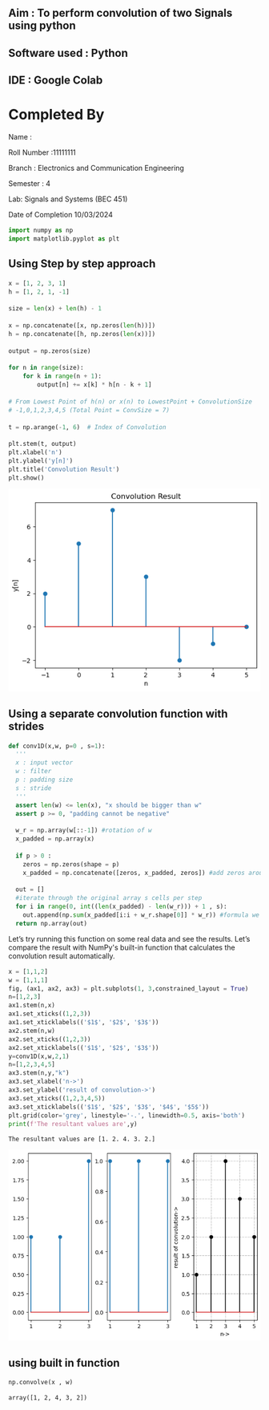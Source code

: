 ## Aim : To perform convolution of two Signals using python 
## Software used  : Python
## IDE : Google Colab

# Completed By
Name : 

Roll Number :11111111

Branch : Electronics and Communication Engineering

Semester : 4

Lab: Signals and Systems (BEC 451)

Date of Completion 10/03/2024


```python
import numpy as np
import matplotlib.pyplot as plt
```

## Using Step by step approach 


```python
x = [1, 2, 3, 1]
h = [1, 2, 1, -1]

size = len(x) + len(h) - 1

x = np.concatenate([x, np.zeros(len(h))])
h = np.concatenate([h, np.zeros(len(x))])

output = np.zeros(size)

for n in range(size):
    for k in range(n + 1):
        output[n] += x[k] * h[n - k + 1]

# From Lowest Point of h(n) or x(n) to LowestPoint + ConvolutionSize
# -1,0,1,2,3,4,5 (Total Point = ConvSize = 7)

t = np.arange(-1, 6)  # Index of Convolution

plt.stem(t, output)
plt.xlabel('n')
plt.ylabel('y[n]')
plt.title('Convolution Result')
plt.show()
```


    
![png](output_3_0.png)
    


## Using a separate convolution function with strides


```python
def conv1D(x,w, p=0 , s=1): 
  '''
  x : input vector
  w : filter
  p : padding size
  s : stride
  '''
  assert len(w) <= len(x), "x should be bigger than w"
  assert p >= 0, "padding cannot be negative"

  w_r = np.array(w[::-1]) #rotation of w 
  x_padded = np.array(x)

  if p > 0 :
    zeros = np.zeros(shape = p)
    x_padded = np.concatenate([zeros, x_padded, zeros]) #add zeros around original vector

  out = []
  #iterate through the original array s cells per step
  for i in range(0, int((len(x_padded) - len(w_r))) + 1 , s):
    out.append(np.sum(x_padded[i:i + w_r.shape[0]] * w_r)) #formula we have seen before
  return np.array(out)
```

Let’s try running this function on some real data and see the results. Let’s compare the result with NumPy's built-in function that calculates the convolution result automatically.


```python
x = [1,1,2]
w = [1,1,1]
fig, (ax1, ax2, ax3) = plt.subplots(1, 3,constrained_layout = True)
n=[1,2,3]
ax1.stem(n,x)
ax1.set_xticks((1,2,3))
ax1.set_xticklabels(('$1$', '$2$', '$3$'))
ax2.stem(n,w)
ax2.set_xticks((1,2,3))
ax2.set_xticklabels(('$1$', '$2$', '$3$'))
y=conv1D(x,w,2,1)
n=[1,2,3,4,5]
ax3.stem(n,y,"k")
ax3.set_xlabel('n->')
ax3.set_ylabel('result of convolution->')
ax3.set_xticks((1,2,3,4,5))
ax3.set_xticklabels(('$1$', '$2$', '$3$', '$4$', '$5$'))
plt.grid(color='grey', linestyle='-.', linewidth=0.5, axis='both')
print(f'The resultant values are',y)
```

    The resultant values are [1. 2. 4. 3. 2.]
    


    
![png](output_7_1.png)
    


## using built in function


```python
np.convolve(x , w)
```




    array([1, 2, 4, 3, 2])




```python

```
